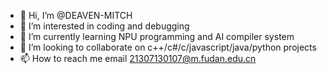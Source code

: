 - 👋 Hi, I’m @DEAVEN-MITCH
- 👀 I’m interested in coding and debugging
- 🌱 I’m currently learning NPU programming and AI compiler system
- 💞️ I’m looking to collaborate on c++/c#/c/javascript/java/python projects
- 📫 How to reach me email 21307130107@m.fudan.edu.cn

<!---
DEAVEN-MITCH/DEAVEN-MITCH is a ✨ special ✨ repository because its `README.md` (this file) appears on your GitHub profile.
You can click the Preview link to take a look at your changes.
--->
